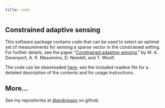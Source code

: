 ```yaml
---
title: code
---
```


## Constrained adaptive sensing

This software package contains code that  can be used to select an optimal
set  of  measurements for  sensing  a  sparse  vector in  the  constrained
setting. For  further  details,  see   the  paper  "[Constrained  adaptive
sensing][1],"   by  M. A. Davenport,   A. K. Massimino,  D. Needell,   and
T. Woolf.

The code can  be downloaded [here][2]; see the included  readme file for a
detailed description of the contents and for usage instructions.

## More...

See my repositories at [@andymass][3] on github.

[1]: https://arxiv.org/abs/1506.05889
[2]: http://mdav.ece.gatech.edu/software/constrained-adaptive-code.zip
[3]: https://github.com/andymass

